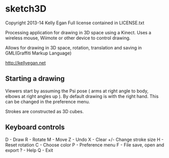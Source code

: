 sketch3D
========
Copyright 2013-14 Kelly Egan
Full license contained in LICENSE.txt

Processing application for drawing in 3D space using a Kinect. Uses a wireless mouse, Wiimote or other device to control drawing.

Allows for drawing in 3D space, rotation, translation and saving in GML(Graffiti Markup Language)

http://kellyegan.net

Starting a drawing
------------------
Viewers start by assuming the Psi pose ( arms at right angle to body, elbows at right angles up ). By default drawing is with the right hand. This can be changed in the preference menu.

Strokes are constructed as 3D cubes.

Keyboard controls
-------------
D - Draw
R - Rotate
M - Move
Z - Undo
X - Clear
+/- Change stroke size
H - Reset rotation
C - Choose color
P - Preference menu
F - File save, open and export
? - Help
Q - Exit




